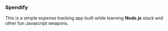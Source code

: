 ### Spendify

This is a simple expense tracking app built while learning **Node.js** stack and other fun Javascript weapons.

